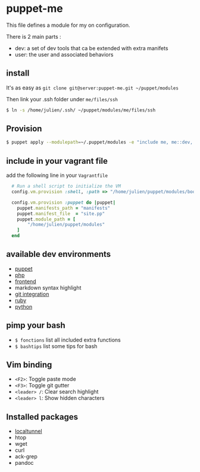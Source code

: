 # puppet-me

This file defines a module for my on configuration.

There is 2 main parts :

 * dev: a set of dev tools that ca be extended with extra manifets
 * user: the user and associated behaviors

## install

It's as easy as `git clone git@server:puppet-me.git ~/puppet/modules`

Then link your .ssh folder under `me/files/ssh`

``` sh
$ ln -s /home/julien/.ssh/ ~/puppet/modules/me/files/ssh
```

## Provision

``` sh
$ puppet apply --modulepath=~/.puppet/modules -e "include me, me::dev, me::dev::ruby, me::dev::python"
```

## include in your vagrant file

add the following line in your `Vagrantfile`

``` ruby
  # Run a shell script to initialize the VM
  config.vm.provision :shell, :path => "/home/julien/puppet/modules/bootstrap.sh"

  config.vm.provision :puppet do |puppet|
    puppet.manifests_path = "manifests"
    puppet.manifest_file  = "site.pp"
    puppet.module_path = [
        "/home/julien/puppet/modules"
    ]
  end
```

## available dev environments

* [puppet](https://github.com/themouette/puppet-me/blob/master/me/doc/puppet.markdown)
* [php](https://github.com/themouette/puppet-me/blob/master/me/doc/php.markdown)
* [frontend](https://github.com/themouette/puppet-me/blob/master/me/doc/frontend.markdown)
* markdown syntax highlight
* [git integration](https://github.com/themouette/puppet-me/blob/master/me/doc/git.markdown)
* [ruby](https://github.com/themouette/puppet-me/blob/master/me/doc/ruby.markdown)
* [python](https://github.com/themouette/puppet-me/blob/master/me/doc/python.markdown)

## pimp your bash

* `$ fonctions` list all included extra functions
* `$ bashtips` list some tips for bash

## Vim binding

* `<F2>`: Toggle paste mode
* `<F3>`: Toggle git gutter
* `<leader> /`: Clear search highlight
* `<leader> l`: Show hidden characters

## Installed packages

* [localtunnel](http://progrium.com/localtunnel/)
* htop
* wget
* curl
* ack-grep
* pandoc

